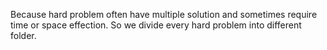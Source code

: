 Because hard problem often have multiple solution and sometimes require time or space effection. So we divide every hard problem into different folder.